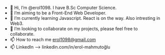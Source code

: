 - 👋 Hi, I’m @erol1098. I have B.Sc Computer Science.
- 👀 I’m aiming to be a Front-End Web Developer.
- 🌱 I’m currently learning Javascript. React is on the way. Also intresting in Web3. 
- 💞️ I’m looking to collaborate on my projects, please feel free to collaborate.
- 📫 How to reach me erol1098@gmail.com
- 📫 LinkedIn --> linkedin.com/in/erol-mahmutoğlu
<!---
erol1098/erol1098 is a ✨ special ✨ repository because its `README.md` (this file) appears on your GitHub profile.
You can click the Preview link to take a look at your changes.
--->

